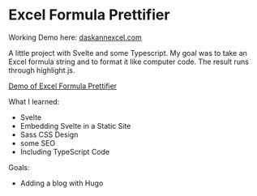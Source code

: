# Excel Formula Prettifier

Working Demo here: [daskannexcel.com](https://daskannexcel.com)

A little  project with Svelte and some Typescript. My goal was to take an Excel formula string and to format it like computer code. The result runs through highlight.js. 

[Demo of Excel Formula Prettifier](Prettifier.gif)


What I learned:
- Svelte
- Embedding Svelte in a Static Site
- Sass CSS Design
- some SEO
- Including TypeScript Code


Goals:
- Adding a blog with Hugo
